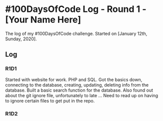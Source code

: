 # #100DaysOfCode Log - Round 1 - [Your Name Here]

The log of my #100DaysOfCode challenge. Started on [January 12th, Sunday, 2020].

## Log

### R1D1 
Started with website for work. PHP and SQL. 
Got the basics down, connecting to the database, creating, updating, deleting info from the database. Built a basic search function for the database. Also found out about the git ignore file, unfortunately to late ... Need to read up on having to ignore certain files to get put in the repo.

### R1D2
